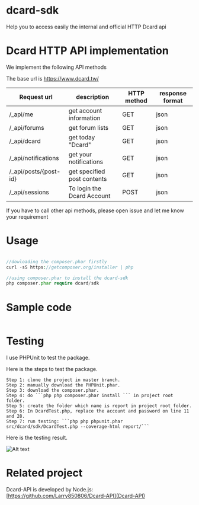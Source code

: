 # dcard-sdk
Help you to access easily the internal and official HTTP Dcard api

# Dcard HTTP API implementation
We implement the following API methods

The base url is https://www.dcard.tw/
	
| Request url|description|HTTP method|response format|
|-------------|-------------|-------------|------------|
| /_api/me | get account  information| GET | json |
| /_api/forums | get forum lists | GET | json |
| /_api/dcard | get today "Dcard" | GET | json |
| /_api/notifications | get your notifications | GET | json |
| /_api/posts/{post-id} | get specified post contents  | GET | json |
| /_api/sessions | To login the Dcard Account | POST | json |

If you have to call other api methods, please open issue and let me know your requirement

# Usage
```php

//dowloading the composer.phar firstly
curl -sS https://getcomposer.org/installer | php

//using composer.phar to install the dcard-sdk
php composer.phar require dcard/sdk
```

# Sample code
```php

```

# Testing
I use PHPUnit to test the package.

Here is the steps to test the package.

	Step 1: clone the project in master branch.
	Step 2: manually download the PHPUnit.phar.
	Step 3: download the composer.phar.
	Step 4: do ```php php composer.phar install ``` in project root folder.
	Step 5: create the folder which name is report in project root folder.
	Step 6: In DcardTest.php, replace the account and password on line 11 and 28.
	Step 7: run testing: ```php php phpunit.phar src/dcard/sdk/DcardTest.php --coverage-html report/```

Here is the testing result.

![Alt text](http://i.imgur.com/xed4w9Q.png)
	
# Related project
Dcard-API is developed by Node.js: [https://github.com/Larry850806/Dcard-API](Dcard-API)
